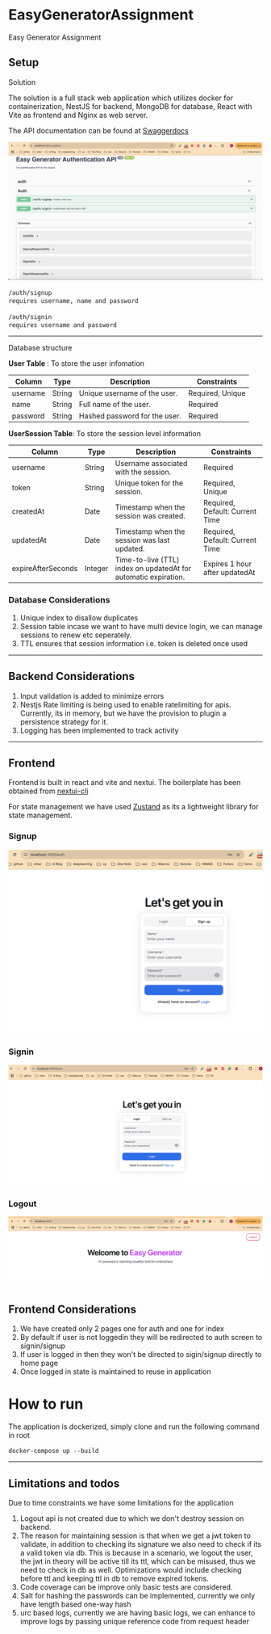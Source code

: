 # EasyGeneratorAssignment
Easy Generator Assignment

## Setup 

Solution

The solution is a full stack web application which utilizes docker for containerization, NestJS for backend, MongoDB for database, React with Vite as frontend and Nginx as web server.

The API documentation can be found at [Swaggerdocs](http://localhost:3001/api/docs)


![API Docs](/docs/images/api-docs.png)

```
/auth/signup
requires username, name and password

/auth/signin
requires username and password

```

---

Database structure

<b>User Table </b>: 
To store the user infomation

| Column |	Type	| Description|	Constraints|
|---|---|---|---|
username	|String	|Unique username of the user.|	Required, Unique
name|	String |	Full name of the user.	|Required
password|	String	|Hashed password for the user.	|Required


<b>UserSession Table</b>: To store the session level information

| Column             | Type    | Description                                                     | Constraints                     |
|--------------------|---------|-----------------------------------------------------------------|---------------------------------|
| username           | String  | Username associated with the session.                           | Required                        |
| token              | String  | Unique token for the session.                                   | Required, Unique                |
| createdAt          | Date    | Timestamp when the session was created.                         | Required, Default: Current Time |
| updatedAt          | Date    | Timestamp when the session was last updated.                    | Required, Default: Current Time |
| expireAfterSeconds | Integer | Time-to-live (TTL) index on updatedAt for automatic expiration. | Expires 1 hour after updatedAt  |


### Database Considerations
1. Unique index to disallow duplicates
2. Session table incase we want to have multi device login, we can manage sessions to renew etc seperately.
3. TTL ensures that session information i.e. token is deleted once used


---

## Backend Considerations
1. Input validation is added to minimize errors
2. Nestjs Rate limiting is being used to enable ratelimiting for apis. Currently, its in memory, but we have the provision to plugin a persistence strategy for it.
3. Logging has been implemented to track activity

---
## Frontend
Frontend is built in react and vite and nextui. The boilerplate has been obtained from [nextui-cli](https://nextui.org/docs/guide/installation)

For state management we have used [Zustand](https://github.com/pmndrs/zustand) as its a lightweight library for state management.

### Signup

![alt text](/docs/images/signup.png)

### Signin
![Signin](/docs/images/login.png)

### Logout
![Logout](/docs/images/logout.png)

## Frontend Considerations
1. We have created only 2 pages one for auth and one for index
2. By default if user is not loggedin they will be redirected to auth screen to signin/signup
3. If user is logged in then they won't be directed to sigin/signup directly to home page
4. Once logged in state is maintained to reuse in application

# How to run

The application is dockerized, simply clone and run the following command in root

```
docker-compose up --build
```
---

## Limitations and todos
Due to time constraints we have some limitations for the application
1. Logout api is not created due to which we don't destroy session on backend.
2. The reason for maintaining session is that when we get a jwt token to validate, in addition to checking its signature we also need to check if its a valid token via db. This is because in a scenario, we logout the user, the jwt in theory will be active till its ttl, which can be misused, thus we need to check in db as well. Optimizations would include checking before ttl and keeping ttl in db to remove expired tokens.
3. Code coverage can be improve only basic tests are considered.
4. Salt for hashing the passwords can be implemented, currently we only have length based one-way hash
5. urc based logs, currently we are having basic logs, we can enhance to improve logs by passing unique reference code from request header